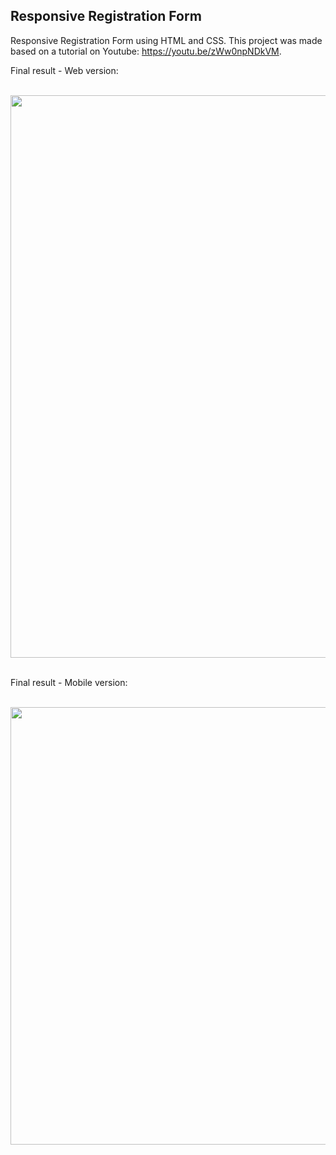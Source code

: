 <h2>Responsive Registration Form</h2>


Responsive Registration Form using HTML and CSS.
This project was made based on a tutorial on Youtube: https://youtu.be/zWw0npNDkVM.

Final result - Web version:

<br>
<div align="center">
<img src="https://user-images.githubusercontent.com/87499710/163292734-1fa218f6-3975-4ba5-be04-8de0233ad021.png" width="900px"/>
</div>

<br>

Final result - Mobile version:

<br>
<div align="center">
<img src="https://user-images.githubusercontent.com/87499710/163292540-97600745-5c43-4d04-82be-20634162b4a2.gif" width="700px"/>
</div>



